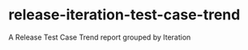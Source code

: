release-iteration-test-case-trend
=================================

A Release Test Case Trend report grouped by Iteration
